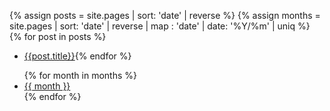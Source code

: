 {% assign posts = site.pages | sort: 'date' | reverse %}
{% assign months = site.pages | sort: 'date' | reverse | map : 'date' | date: '%Y/%m' | uniq %}
{% for post in posts %}
- [{{post.title}}]({{post.url}}){% endfor %}

<ul>
{% for month in months %}
<li><a href="/{{ month }}">{{ month }}</a></li>
{% endfor %}
</ul>
